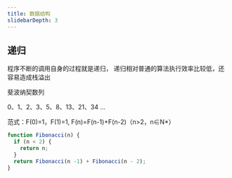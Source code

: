 ```yaml
---
title: 数据结构
slidebarDepth: 3
---
```


## 递归

程序不断的调用自身的过程就是递归， 递归相对普通的算法执行效率比较低，还容易造成栈溢出

斐波纳契数列

0、1、2、3、5、8、13、21、34 ...

范式：F(0)=1，F(1)=1, F(n)=F(n-1)+F(n-2)（n>2，n∈N*）

```js
function Fibonacci(n) {
  if (n < 2) {
    return n;
  }
  return Fibonacci(n -1) + Fibonacci(n - 2);
}
```
